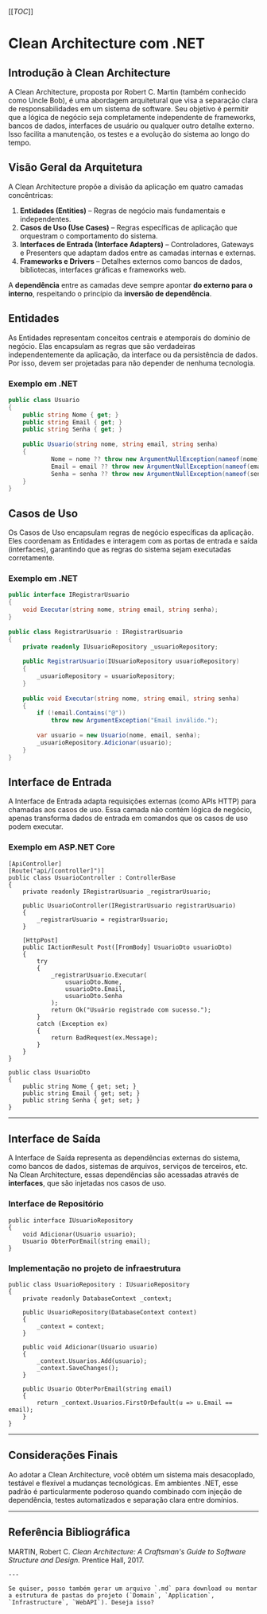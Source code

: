 [[_TOC_]]
    
# Clean Architecture com .NET
    
## Introdução à Clean Architecture
    
A Clean Architecture, proposta por Robert C. Martin (também conhecido como Uncle Bob), é uma abordagem arquitetural que visa a separação clara de responsabilidades em um sistema de software. Seu objetivo é permitir que a lógica de negócio seja completamente independente de frameworks, bancos de dados, interfaces de usuário ou qualquer outro detalhe externo. Isso facilita a manutenção, os testes e a evolução do sistema ao longo do tempo.
    
## Visão Geral da Arquitetura
    
A Clean Architecture propõe a divisão da aplicação em quatro camadas concêntricas:
    
1. **Entidades (Entities)** – Regras de negócio mais fundamentais e independentes.
2. **Casos de Uso (Use Cases)** – Regras específicas de aplicação que orquestram o comportamento do sistema.
3. **Interfaces de Entrada (Interface Adapters)** – Controladores, Gateways e Presenters que adaptam dados entre as camadas internas e externas.
4. **Frameworks e Drivers** – Detalhes externos como bancos de dados, bibliotecas, interfaces gráficas e frameworks web.
    
A **dependência** entre as camadas deve sempre apontar **do externo para o interno**, respeitando o princípio da **inversão de dependência**.
        
## Entidades
    
As Entidades representam conceitos centrais e atemporais do domínio de negócio. Elas encapsulam as regras que são verdadeiras independentemente da aplicação, da interface ou da persistência de dados. Por isso, devem ser projetadas para não depender de nenhuma tecnologia.
    
### Exemplo em .NET
    
```csharp
public class Usuario         
{
    public string Nome { get; }
    public string Email { get; }
    public string Senha { get; }
    
    public Usuario(string nome, string email, string senha)             
    {
            Nome = nome ?? throw new ArgumentNullException(nameof(nome));                 
            Email = email ?? throw new ArgumentNullException(nameof(email));                 
            Senha = senha ?? throw new ArgumentNullException(nameof(senha));             
    }              
}
```

## Casos de Uso

Os Casos de Uso encapsulam regras de negócio específicas da aplicação. Eles coordenam as Entidades e interagem com as portas de entrada e saída (interfaces), garantindo que as regras do sistema sejam executadas corretamente.

### Exemplo em .NET

```csharp
public interface IRegistrarUsuario
{
    void Executar(string nome, string email, string senha);
}
    
public class RegistrarUsuario : IRegistrarUsuario
{
    private readonly IUsuarioRepository _usuarioRepository;
    
    public RegistrarUsuario(IUsuarioRepository usuarioRepository)             
    {
        _usuarioRepository = usuarioRepository;             
    }              
    
    public void Executar(string nome, string email, string senha)             
    {
        if (!email.Contains("@"))
            throw new ArgumentException("Email inválido.");
    
        var usuario = new Usuario(nome, email, senha);        
        _usuarioRepository.Adicionar(usuario);
    }         
}
```

Interface de Entrada
--------------------

A Interface de Entrada adapta requisições externas (como APIs HTTP) para chamadas aos casos de uso. Essa camada não contém lógica de negócio, apenas transforma dados de entrada em comandos que os casos de uso podem executar.

### Exemplo em ASP.NET Core

    [ApiController]
    [Route("api/[controller]")]
    public class UsuarioController : ControllerBase
    {
        private readonly IRegistrarUsuario _registrarUsuario;
    
        public UsuarioController(IRegistrarUsuario registrarUsuario)
        {
            _registrarUsuario = registrarUsuario;
        }
    
        [HttpPost]
        public IActionResult Post([FromBody] UsuarioDto usuarioDto)
        {
            try
            {
                _registrarUsuario.Executar(
                    usuarioDto.Nome,
                    usuarioDto.Email,
                    usuarioDto.Senha
                );
                return Ok("Usuário registrado com sucesso.");
            }
            catch (Exception ex)
            {
                return BadRequest(ex.Message);
            }
        }
    }
    
    public class UsuarioDto
    {
        public string Nome { get; set; }
        public string Email { get; set; }
        public string Senha { get; set; }
    }
    

* * *

Interface de Saída
------------------

A Interface de Saída representa as dependências externas do sistema, como bancos de dados, sistemas de arquivos, serviços de terceiros, etc. Na Clean Architecture, essas dependências são acessadas através de **interfaces**, que são injetadas nos casos de uso.

### Interface de Repositório

    public interface IUsuarioRepository
    {
        void Adicionar(Usuario usuario);
        Usuario ObterPorEmail(string email);
    }
    

### Implementação no projeto de infraestrutura

    public class UsuarioRepository : IUsuarioRepository
    {
        private readonly DatabaseContext _context;
    
        public UsuarioRepository(DatabaseContext context)
        {
            _context = context;
        }
    
        public void Adicionar(Usuario usuario)
        {
            _context.Usuarios.Add(usuario);
            _context.SaveChanges();
        }
    
        public Usuario ObterPorEmail(string email)
        {
            return _context.Usuarios.FirstOrDefault(u => u.Email == email);
        }
    }
    

* * *

Considerações Finais
--------------------

Ao adotar a Clean Architecture, você obtém um sistema mais desacoplado, testável e flexível a mudanças tecnológicas. Em ambientes .NET, esse padrão é particularmente poderoso quando combinado com injeção de dependência, testes automatizados e separação clara entre domínios.

* * *

Referência Bibliográfica
------------------------

MARTIN, Robert C. _Clean Architecture: A Craftsman's Guide to Software Structure and Design._ Prentice Hall, 2017.

    
    ---
    
    Se quiser, posso também gerar um arquivo `.md` para download ou montar a estrutura de pastas do projeto (`Domain`, `Application`, `Infrastructure`, `WebAPI`). Deseja isso?